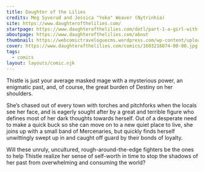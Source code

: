 ```yaml
---
title: Daughter of the Lilies
credits: Meg Syverud and Jessica "Yoko" Weaver (Nytrinhia)
site: https://www.daughterofthelilies.com/
startpage: https://www.daughterofthelilies.com/dotl/part-1-a-girl-with-no-face
aboutpage: https://www.daughterofthelilies.com/about
thumbnail: https://webcomictraveloguecms.wordpress.com/wp-content/uploads/2024/02/hubbox_dotl.png
cover: https://www.daughterofthelilies.com/comics/1603216074-00-00.jpg
tags:
  - comics
layout: layouts/comic.njk
---
```


Thistle is just your average masked mage with a mysterious power, an enigmatic past, and, of course, the great burden of Destiny on her shoulders. 

She’s chased out of every town with torches and pitchforks when the locals see her face, and is eagerly sought after by a great and terrible figure who defines most of her dark thoughts towards herself. Out of a desperate need to make a quick buck so she can move on to a new quiet place to live, she joins up with a small band of Mercenaries, but quickly finds herself unwittingly swept up in and caught off guard by their bonds of loyalty. 

Will these unruly, uncultured, rough-around-the-edge fighters be the ones to help Thistle realize her sense of self-worth in time to stop the shadows of her past from overwhelming and consuming the world?
